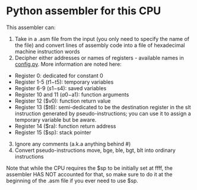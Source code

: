 # Python assembler for this CPU
This assembler can:
1. Take in a .asm file from the input (you only need to specify the name of the file) and convert lines of assembly code into a file of hexadecimal machine instruction words
2. Decipher either addresses or names of registers - available names in [config.py](config.py). More information are noted here:
- Register 0: dedicated for constant 0
- Register 1-5 ($t1-$t5): temporary variables
- Register 6-9 ($s1-$s4): saved variables
- Register 10 and 11 ($a0-$a1): function arguments
- Register 12 ($v0): function return value
- Register 13 ($t6): semi-dedicated to be the destination register in the slt instruction generated by pseudo-instructions; you can use it to assign a temporary variable but be aware.
- Register 14 ($ra): function return address
- Register 15 ($sp): stack pointer
3. Ignore any comments (a.k.a anything behind #)
4. Convert pseudo-instructions move, bge, ble, bgt, blt into ordinary instructions

Note that while the CPU requires the $sp to be initially set at ffff, the assembler HAS NOT accounted for that, so make sure to do it at the beginning of the .asm file if you ever need to use $sp.